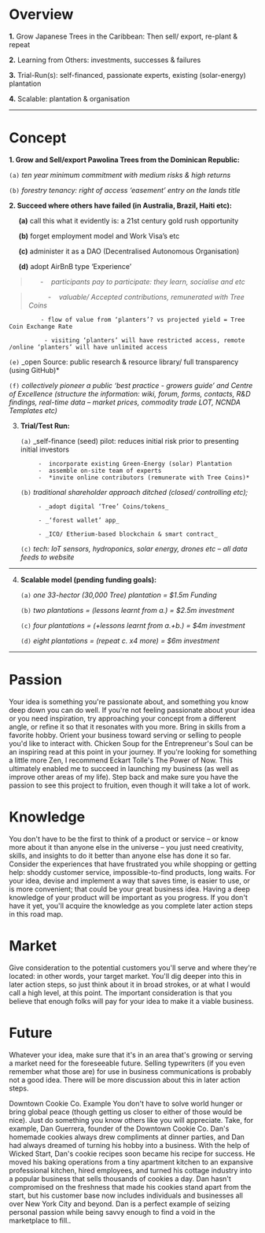 
# Overview

**1.**  Grow Japanese Trees in the Caribbean:  Then sell/ export, re-plant & repeat

**2.**  Learning from Others: investments, successes & failures

**3.**  Trial-Run(s): self-financed,  passionate experts, existing (solar-energy) plantation

**4.**  Scalable: plantation & organisation

------
 
# Concept

**1. Grow and Sell/export Pawolina Trees from the Dominican Republic:**

  `(a)`  _ten year minimum commitment with medium risks & high returns_
   
  `(b)`  _forestry tenancy: right of access ‘easement’ entry on the lands title_
                                  
       
**2. Succeed where others have failed (in Australia, Brazil, Haiti etc):**


&nbsp;&nbsp;&nbsp;&nbsp;&nbsp;**(a)** call this what it evidently is: a 21st century gold rush opportunity
   
&nbsp;&nbsp;&nbsp;&nbsp;&nbsp;**(b)** forget employment model and Work Visa’s etc
   
&nbsp;&nbsp;&nbsp;&nbsp;&nbsp;**(c)** administer it as a DAO (Decentralised Autonomous Organisation)
   
&nbsp;&nbsp;&nbsp;&nbsp;&nbsp;**(d)** adopt AirBnB type ‘Experience’
   
 > &nbsp;&nbsp;&nbsp;&nbsp;&nbsp; - &nbsp;&nbsp; _participants pay to participate: they learn, socialise and etc_
              
 > &nbsp;&nbsp;&nbsp;&nbsp;&nbsp;&nbsp;&nbsp;&nbsp;&nbsp;  - &nbsp;&nbsp; _valuable/ Accepted contributions, remunerated with Tree Coins_
     
             - flow of value from ‘planters’? vs projected yield = Tree Coin Exchange Rate
    
              - visiting ‘planters’ will have restricted access, remote /online ‘planters’ will have unlimited access
     
  `(e)`  _open Source: public research & resource library/  full transparency (using GitHub)*
   
  `(f)`  _collectively pioneer a public ‘best practice - growers guide’ and Centre of Excellence (structure the information: wiki, forum, forms, contacts, R&D findings, real-time data – market prices, commodity trade LOT, NCNDA Templates etc)_

3. **Trial/Test Run:**


      `(a)`  _self-finance (seed) pilot: reduces initial risk prior to presenting initial investors
   
            -  incorporate existing Green-Energy (solar) Plantation
            -  assemble on-site team of experts
            -  *invite online contributors (remunerate with Tree Coins)*
    
      `(b)`  _traditional shareholder approach ditched (closed/ controlling etc);_
   
            - _adopt digital ‘Tree’ Coins/tokens_
     
            - _‘forest wallet’ app_ 
    
            - _ICO/ Etherium-based blockchain & smart contract_

      `(c)`	 _tech: IoT sensors, hydroponics, solar energy, drones etc – all data feeds to website_
 
 ------
 
4. **Scalable model (pending funding goals):**

      `(a)`   _one 33-hector (30,000 Tree) plantation = $1.5m Funding_
   
      `(b)`	  _two plantations = (lessons learnt from a.)  = $2.5m investment_
   
      `(c)`   _four plantations = (+lessons learnt from a.+b.)  = $4m investment_
   
      `(d)`   _eight plantations = (repeat c. x4 more) = $6m investment_
 ------

# Passion
Your idea is something you're passionate about, and something you know deep down you can do well. If you're not feeling passionate about your idea or you need inspiration, try approaching your concept from a different angle, or refine it so that it resonates with you more. Bring in skills from a favorite hobby. Orient your business toward serving or selling to people you'd like to interact with. Chicken Soup for the Entrepreneur's Soul can be an inspiring read at this point in your journey. If you're looking for something a little more Zen, I recommend Eckart Tolle's The Power of Now. This ultimately enabled me to succeed in launching my business (as well as improve other areas of my life). Step back and make sure you have the passion to see this project to fruition, even though it will take a lot of work.

# Knowledge
You don't have to be the first to think of a product or service – or know more about it than anyone else in the universe – you just need creativity, skills, and insights to do it better than anyone else has done it so far. Consider the experiences that have frustrated you while shopping or getting help: shoddy customer service, impossible-to-find products, long waits. For your idea, devise and implement a way that saves time, is easier to use, or is more convenient; that could be your great business idea. Having a deep knowledge of your product will be important as you progress. If you don't have it yet, you'll acquire the knowledge as you complete later action steps in this road map.

# Market
Give consideration to the potential customers you'll serve and where they're located: in other words, your target market. You'll dig deeper into this in later action steps, so just think about it in broad strokes, or at what I would call a high level, at this point. The important consideration is that you believe that enough folks will pay for your idea to make it a viable business.

# Future
Whatever your idea, make sure that it's in an area that's growing or serving a market need for the foreseeable future. Selling typewriters (if you even remember what those are) for use in business communications is probably not a good idea. There will be more discussion about this in later action steps.
 
Downtown Cookie Co. Example
You don't have to solve world hunger or bring global peace (though getting us closer to either of those would be nice). Just do something you know others like you will appreciate. Take, for example, Dan Guerrera, founder of the Downtown Cookie Co. Dan's homemade cookies always drew compliments at dinner parties, and Dan had always dreamed of turning his hobby into a business. With the help of Wicked Start, Dan's cookie recipes soon became his recipe for success. He moved his baking operations from a tiny apartment kitchen to an expansive professional kitchen, hired employees, and turned his cottage industry into a popular business that sells thousands of cookies a day. Dan hasn't compromised on the freshness that made his cookies stand apart from the start, but his customer base now includes individuals and businesses all over New York City and beyond. Dan is a perfect example of seizing personal passion while being savvy enough to find a void in the marketplace to fill..
